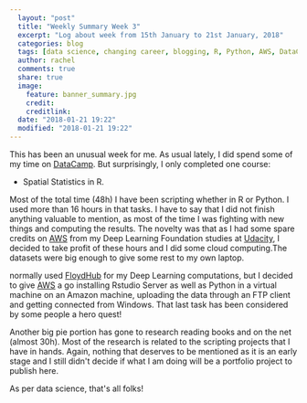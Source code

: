 ```yaml
---
  layout: "post"
  title: "Weekly Summary Week 3"
  excerpt: "Log about week from 15th January to 21st January, 2018"
  categories: blog
  tags: [data science, changing career, blogging, R, Python, AWS, DataCamp]
  author: rachel
  comments: true
  share: true
  image:
    feature: banner_summary.jpg
    credit:
    creditlink:
  date: "2018-01-21 19:22"
  modified: "2018-01-21 19:22"
---
```


This has been an unusual week for me. As usual lately, I did spend some of my time on [DataCamp][311043ca]. But surprisingly, I only completed one course:

- Spatial Statistics in R.

Most of the total time (48h) I have been scripting whether in R or Python. I used more than 16 hours in that tasks.
I have to say that I did not finish anything valuable to mention, as most of the time I was fighting with new things and computing the results.
The novelty was that as I had some spare credits on [AWS][f9496ea9] from my Deep Learning Foundation studies at [Udacity][1a539d8c], I decided to take profit of these hours and I did some cloud computing.The datasets were big enough to give some rest to my own laptop.

  [f9496ea9]: https://aws.amazon.com/ "Amazon Web Server"
  [311043ca]: https://www.datacamp.com/ "DataCamp"
  [1a539d8c]: https://www.Udacity.com/ "Udacity"

 normally used [FloydHub][c02f6e6a] for my Deep Learning computations, but I decided to give [AWS][f9496ea9] a go installing Rstudio Server as well as Python in a virtual machine on an Amazon machine, uploading the data through an FTP client and getting connected from Windows. That last task has been considered by some people a hero quest!

  [c02f6e6a]: https://www.floydhub.com/ "FloydHub"

  Another big pie portion has gone to research reading books and on the net (almost 30h). Most of the research is related to the scripting projects that I have in hands. Again, nothing that deserves to be mentioned as it is an early stage and I still didn't decide if what I am doing will be a portfolio project to publish here.

As per data science, that's all folks!

